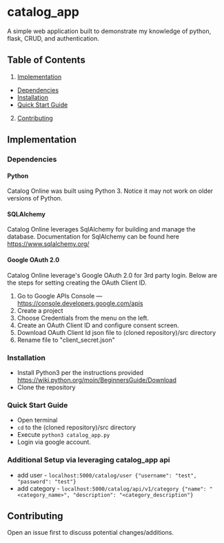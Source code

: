 # catalog_app
A simple web application built to demonstrate my knowledge of python, flask, CRUD, and authentication.

## Table of Contents
1. [Implementation](#implementation)
  * [Dependencies](#dependencies)
  * [Installation](#installation)
  * [Quick Start Guide](#quick-start-guide)
2. [Contributing](#contributing)

## Implementation

### Dependencies

#### Python
Catalog Online was built using Python 3. Notice it may not work on older versions of Python.

#### SQLAlchemy
Catalog Online leverages SqlAlchemy for building and manage the database.
Documentation for SqlAlchemy can be found here <a>https://www.sqlalchemy.org/</a>

####  Google OAuth 2.0
Catalog Online leverage's Google OAuth 2.0 for 3rd party login. Below are the
steps for setting creating the OAuth Client ID.
1. Go to Google APIs Console — https://console.developers.google.com/apis
2. Create a project
3. Choose Credentials from the menu on the left.
4. Create an OAuth Client ID and configure consent screen.
5. Download OAuth Client Id json file to (cloned repository)/src directory
4. Rename file to "client_secret.json"  

### Installation
* Install Python3 per the instructions provided <a>https://wiki.python.org/moin/BeginnersGuide/Download</a>
* Clone the repository

### Quick Start Guide
* Open terminal
* `cd` to the (cloned repository)/src directory
* Execute `python3 catalog_app.py`
* Login via google account.

### Additional Setup via leveraging catalog_app api
* add user - ```localhost:5000/catalog/user
{"username": "test", "password": "test"}```
* add category - ```localhost:5000/catalog/api/v1/category {"name": "<category_name>", "description": "<category_description"}```

## Contributing
Open an issue first to discuss potential changes/additions.
